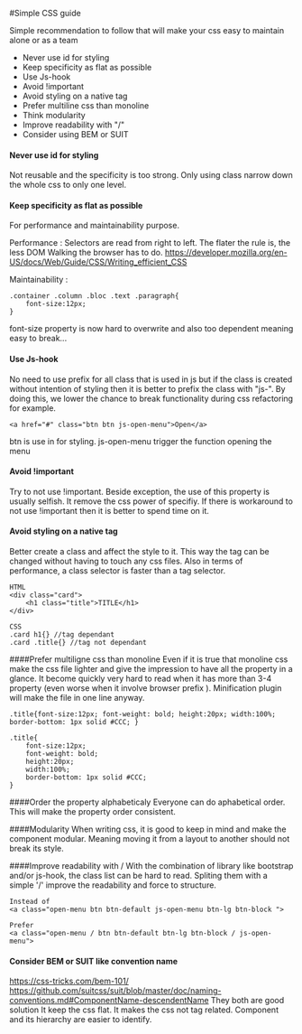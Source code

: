 #Simple CSS guide 


Simple recommendation to follow that will make your css easy to maintain alone or as a team


- Never use id for styling
- Keep specificity as flat as possible 
- Use Js-hook
- Avoid !important
- Avoid styling on a native tag
- Prefer multiline css than monoline
- Think modularity
- Improve readability with "/"
- Consider using BEM or SUIT 


#### Never use id for styling
Not reusable and the specificity is too strong. Only using class narrow down the whole css to only one level.


#### Keep specificity as flat as possible
For performance and maintainability purpose.

Performance : Selectors are read from right to left. The flater the rule is, the less DOM Walking the browser has to do.
https://developer.mozilla.org/en-US/docs/Web/Guide/CSS/Writing_efficient_CSS

Maintainability : 
```
.container .column .bloc .text .paragraph{
	font-size:12px;
}
```
font-size property is now hard to overwrite and
also too dependent meaning easy to break...


#### Use Js-hook
No need to use prefix for all class that is used in js but if the class is created without intention of styling then it is better to prefix the class with "js-". 
By doing this, we lower the chance to break functionality during css refactoring for example.
```
<a href="#" class="btn btn js-open-menu">Open</a> 
```
btn is use in for styling.
js-open-menu trigger the function opening the menu


#### Avoid !important
Try to not use !important. Beside exception, the use of this property is usually selfish. It remove the css power of specifiy.
If there is workaround to not use !important then it is better to spend time on it.


#### Avoid styling on a native tag
Better create a class and affect the style to it. This way the tag can be changed without having to touch any css files.
Also in terms of performance, a class selector is faster than a tag selector.

```
HTML
<div class="card">
	<h1 class="title">TITLE</h1>
</div>

CSS
.card h1{} //tag dependant
.card .title{} //tag not dependant

```


####Prefer multiligne css than monoline
Even if it is true that monoline css make the css file lighter and give the impression to have all the property in a glance. It become quickly very hard to read when it has more than 3-4 property (even worse when it involve browser prefix ).
Minification plugin will make the file in one line anyway.
```
.title{font-size:12px; font-weight: bold; height:20px; width:100%; border-bottom: 1px solid #CCC; }

.title{
	font-size:12px; 
	font-weight: bold; 
	height:20px; 
	width:100%; 
	border-bottom: 1px solid #CCC; 
}
```


####Order the property alphabeticaly
Everyone can do aphabetical order. This will make the property order consistent.


####Modularity
When writing css, it is good to keep in mind and make the component modular. Meaning moving it from a layout to another should not break its style.


####Improve readability with /
With the combination of library like bootstrap and/or js-hook, the class list can be hard to read. Spliting them with a simple '/' improve the readability and force to structure.
```
Instead of
<a class="open-menu btn btn-default js-open-menu btn-lg btn-block ">

Prefer
<a class="open-menu / btn btn-default btn-lg btn-block / js-open-menu">
```


#### Consider BEM or SUIT like convention name
https://css-tricks.com/bem-101/
https://github.com/suitcss/suit/blob/master/doc/naming-conventions.md#ComponentName-descendentName
They both are good solution
It keep the css flat.
It makes the css not tag related.
Component and its hierarchy are easier to identify.
